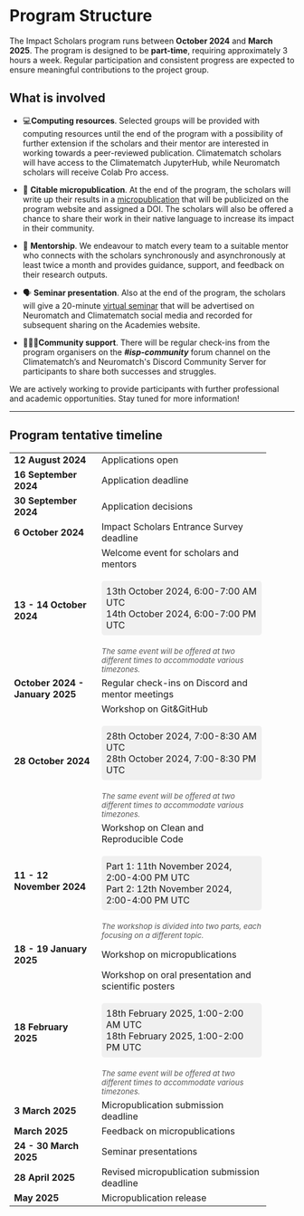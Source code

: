 # Program Structure

The Impact Scholars program runs between **October 2024** and **March 2025**. The program is designed to be **part-time**, requiring approximately 3 hours a week. Regular participation and consistent progress are expected to ensure meaningful contributions to the project group.

## **What is involved**

- 💻**Computing resources**. Selected groups will be provided with computing resources until the end of the program with a possibility of further extension if the scholars and their mentor are interested in working towards a peer-reviewed publication. Climatematch scholars will have access to the Climatematch JupyterHub, while Neuromatch scholars will receive Colab Pro access. 

- 📝 **Citable micropublication**. At the end of the program, the scholars will write up their results in a [micropublication](../output-guidelines/micropublications.md) that will be publicized on the program website and assigned a DOI. The scholars will also be offered a chance to share their work in their native language to increase its impact in their community.

- 🦉 **Mentorship**. We endeavour to match every team to a suitable mentor who connects with the scholars synchronously and asynchronously at least twice a month and provides guidance, support, and feedback on their research outputs. 

- 🗣️ **Seminar presentation**. Also at the end of the program, the scholars will give a 20-minute [virtual seminar](../output-guidelines/seminar_presentations.md) that will be advertised on Neuromatch and Climatematch social media and recorded for subsequent sharing on the Academies website.

- 🧑‍🤝‍🧑**Community support**. There will be regular check-ins from the program organisers on the ***#isp-community*** forum channel on the Climatematch’s and Neuromatch's Discord Community Server for participants to share both successes and struggles.

We are actively working to provide participants with further professional and academic opportunities. Stay tuned for more information! 

---
## **Program tentative timeline**
<table style="width:90%">
<tr>
    <td><b>12 August 2024</b></td>
    <td>Applications open</td>
</tr>
<tr>
    <td><b>16 September 2024</b></td>
    <td>Application deadline</td>
</tr>
<tr>
    <td><b>30 September 2024</b></td>
    <td>Application decisions</td>
</tr>
<tr>
    <td><b>6 October 2024</b></td>
    <td>Impact Scholars Entrance Survey deadline</td>
</tr>
<tr>
    <td><b>13 - 14 October 2024</b></td>
    <td>
        Welcome event for scholars and mentors<br><br>
        <div style="background-color: #f0f0f0; padding: 8px; border-radius: 5px;">
            13th October 2024, 6:00-7:00 AM UTC<br>
            14th October 2024, 6:00-7:00 PM UTC
        </div>
        <br>
        <i style="font-size: smaller; color: #555;">The same event will be offered at two different times to accommodate various timezones.</i>
    </td>
</tr>
<tr>
    <td><b>October 2024 - January 2025</b></td>
    <td>Regular check-ins on Discord and mentor meetings</td>
</tr>
<tr>
    <td><b>28 October 2024</b></td>
    <td>Workshop on Git&GitHub<br><br>
        <div style="background-color: #f0f0f0; padding: 8px; border-radius: 5px;">
            28th October 2024, 7:00-8:30 AM UTC<br>
            28th October 2024, 7:00-8:30 PM UTC
        </div> 
        <br>
        <i style="font-size: smaller; color: #555;">The same event will be offered at two different times to accommodate various timezones.</i>
    </td>
</tr>
<tr>
    <td><b>11 - 12 November 2024</b></td>
    <td>Workshop on Clean and Reproducible Code<br><br>
        <div style="background-color: #f0f0f0; padding: 8px; border-radius: 5px;">
            Part 1: 11th November 2024, 2:00-4:00 PM UTC<br>
            Part 2: 12th November 2024, 2:00-4:00 PM UTC
        </div> 
        <br>
        <i style="font-size: smaller; color: #555;">The workshop is divided into two parts, each focusing on a different topic.</i>
    </td>
</tr>
<tr>
    <td><b>18 - 19 January 2025</b></td>
    <td>Workshop on micropublications</td>
</tr>
<tr>
    <td><b>18 February 2025</b></td>
    <td>Workshop on oral presentation and scientific posters<br><br>
        <div style="background-color: #f0f0f0; padding: 8px; border-radius: 5px;">
            18th February 2025, 1:00-2:00 AM UTC<br>
            18th February 2025, 1:00-2:00 PM UTC
        </div> 
        <br>
        <i style="font-size: smaller; color: #555;">The same event will be offered at two different times to accommodate various timezones.</i>
    </td>
</tr>
<tr>
    <td><b>3 March 2025</b></td>
    <td>Micropublication submission deadline</td>
</tr>
<tr>
    <td><b>March 2025</b></td>
    <td>Feedback on micropublications</td>
</tr>
<tr>
    <td><b>24 - 30 March 2025</b></td>
    <td>Seminar presentations</td>
</tr>
<tr>
    <td><b>28 April 2025</b></td>
    <td>Revised micropublication submission deadline</td>
</tr>    
<tr>
    <td><b>May 2025</b></td>
    <td>Micropublication release</td>
</tr>
</table>
